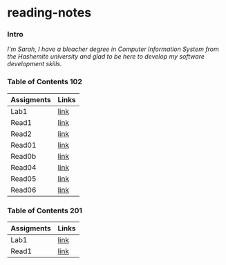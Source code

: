 # reading-notes
### Intro
*I'm Sarah, I have a bleacher degree in Computer Information System from the Hashemite university and glad to be here to develop my software development skills.* 

### Table of Contents 102
| Assigments   | Links            |
| ----------   | ----------       |
| Lab1         | [link](102/Lab1.md)  |
| Read1        | [link](102/read1.md) |
| Read2        | [link](102/read2.md) |
| Read01        | [link](102/read03.md) |
| Read0b        | [link](102/read03b.md) |
| Read04        | [link](102/read04.md) |
| Read05        | [link](102/read05.md) |
| Read06        | [link](102/read06.md) |


### Table of Contents 201
| Assigments   | Links            |
| ----------   | ----------       |
| Lab1         | [link](102/Lab1.md)  |
| Read1        | [link](102/read1.md) |